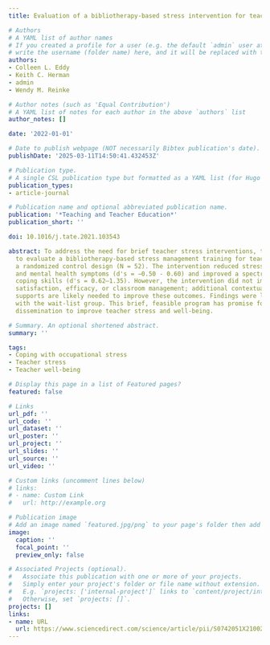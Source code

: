 ```yaml
---
title: Evaluation of a bibliotherapy-based stress intervention for teachers

# Authors
# A YAML list of author names
# If you created a profile for a user (e.g. the default `admin` user at `content/authors/admin/`), 
# write the username (folder name) here, and it will be replaced with their full name and linked to their profile.
authors:
- Colleen L. Eddy
- Keith C. Herman
- admin
- Wendy M. Reinke

# Author notes (such as 'Equal Contribution')
# A YAML list of notes for each author in the above `authors` list
author_notes: []

date: '2022-01-01'

# Date to publish webpage (NOT necessarily Bibtex publication's date).
publishDate: '2025-03-11T14:50:41.432453Z'

# Publication type.
# A single CSL publication type but formatted as a YAML list (for Hugo requirements).
publication_types:
- article-journal

# Publication name and optional abbreviated publication name.
publication: '*Teaching and Teacher Education*'
publication_short: ''

doi: 10.1016/j.tate.2021.103543

abstract: To address the need for brief teacher stress interventions, the study aimed
  to evaluate a bibliotherapy-based stress management training for teachers using
  a randomized control design (N = 52). The intervention reduced stress (d = −0.43)
  and mental health symptoms (d's = −0.50 - 0.60) and improved a spectrum of specific
  coping skills (d's = 0.62–1.35). However, the intervention did not improve teacher
  satisfaction, efficacy, or classroom management; additional contextual or training
  supports are likely needed to improve these outcomes. Findings were largely replicated
  with the wait-list group. This brief, feasible program has promise for widespread
  dissemination to improve teacher stress and well-being.

# Summary. An optional shortened abstract.
summary: ''

tags:
- Coping with occupational stress
- Teacher stress
- Teacher well-being

# Display this page in a list of Featured pages?
featured: false

# Links
url_pdf: ''
url_code: ''
url_dataset: ''
url_poster: ''
url_project: ''
url_slides: ''
url_source: ''
url_video: ''

# Custom links (uncomment lines below)
# links:
# - name: Custom Link
#   url: http://example.org

# Publication image
# Add an image named `featured.jpg/png` to your page's folder then add a caption below.
image:
  caption: ''
  focal_point: ''
  preview_only: false

# Associated Projects (optional).
#   Associate this publication with one or more of your projects.
#   Simply enter your project's folder or file name without extension.
#   E.g. `projects: ['internal-project']` links to `content/project/internal-project/index.md`.
#   Otherwise, set `projects: []`.
projects: []
links:
- name: URL
  url: https://www.sciencedirect.com/science/article/pii/S0742051X21002687
---
```


